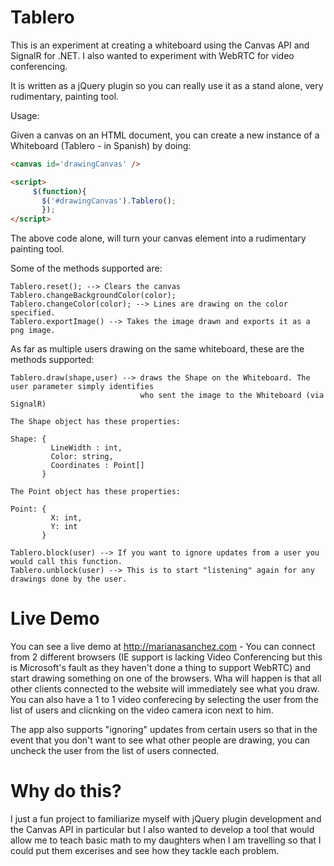 Tablero
=======

This is an experiment at creating a whiteboard using the Canvas API and SignalR for .NET. I also wanted to experiment with WebRTC for video conferencing.

It is written as a jQuery plugin so you can really use it as a stand alone, very rudimentary, painting tool.

Usage: 

Given a canvas on an HTML document, you can create a new instance of a Whiteboard (Tablero - in Spanish) by doing:
   ```html
   <canvas id='drawingCanvas' />
   
   <script>
        $(function){
          $('#drawingCanvas').Tablero();
          });
   </script>
   ```
The above code alone, will turn your canvas element into a rudimentary painting tool.

Some of the methods supported are:

    Tablero.reset(); --> Clears the canvas
    Tablero.changeBackgroundColor(color); 
    Tablero.changeColor(color); --> Lines are drawing on the color specified.
    Tablero.exportImage() --> Takes the image drawn and exports it as a png image.
    
    
As far as multiple users drawing on the same whiteboard, these are the methods supported:

    Tablero.draw(shape,user) --> draws the Shape on the Whiteboard. The user parameter simply identifies 
                                 who sent the image to the Whiteboard (via SignalR)
                                 
    The Shape object has these properties:
    
    Shape: {
             LineWidth : int,
             Color: string,
             Coordinates : Point[]
           }
    
    The Point object has these properties: 
    
    Point: {
             X: int,
             Y: int
           }
    
    Tablero.block(user) --> If you want to ignore updates from a user you would call this function.
    Tablero.unblock(user) --> This is to start "listening" again for any drawings done by the user.
    

Live Demo
========

You can see a live demo at http://marianasanchez.com - You can connect from 2 different browsers (IE support is lacking Video Conferencing but this is Microsoft's fault as they haven't done a thing to support WebRTC) and start drawing something on one of the browsers. Wha will happen is that all other clients connected to the website will immediately see what you draw. You can also have a 1 to 1 video conferecing by selecting the user from the list of users and clicnking on the video camera icon next to him. 

The app also supports "ignoring" updates from certain users so that in the event that you don't want to see what other people are drawing, you can uncheck the user from the list of users connected. 

Why do this?
=========

I just a fun project to familiarize myself with jQuery plugin development and the Canvas API in particular but I also wanted to develop a tool that would allow me to teach basic math to my daughters when I am travelling so that I could put them excerises and see how they tackle each problem. 



